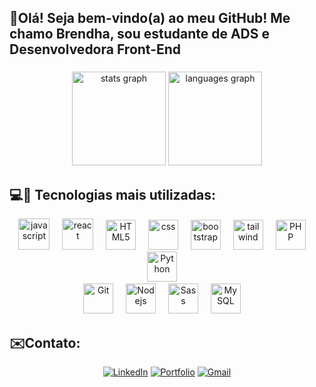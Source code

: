 <h2 align="left">👋Olá! Seja bem-vindo(a) ao meu GitHub! Me chamo Brendha, sou estudante de ADS e Desenvolvedora Front-End</h2>

###

<div align="center">
  <img src="https://github-readme-stats.vercel.app/api?username=brendhaed&hide_title=false&hide_rank=false&show_icons=true&include_all_commits=true&count_private=true&disable_animations=false&theme=cobalt&locale=en&hide_border=false" height="150" alt="stats graph"  />
  <img src="https://github-readme-stats.vercel.app/api/top-langs?username=brendhaed&locale=en&hide_title=false&layout=compact&card_width=320&langs_count=5&theme=cobalt&hide_border=false" height="150" alt="languages graph"  />
</div>

<h2 align="left">💻🚀 Tecnologias mais utilizadas: </h2>
<div align="center">
   <img src="https://techstack-generator.vercel.app/js-icon.svg" alt="javascript" width="50" height="50" />
  <img width="12" />
 <img src="https://techstack-generator.vercel.app/react-icon.svg" alt="react" width="50" height="50" />
  <img width="12" />
  <img src="https://skillicons.dev/icons?i=html" width="48" height="48" alt="HTML5" />
  <img width="12" />
  <img src="https://skillicons.dev/icons?i=css" width="48" height="48" alt="css" />
  <img width="12" />
  <img src="https://skillicons.dev/icons?i=bootstrap" width="48" height="48" alt="bootstrap" />
  <img width="12" />
   <img src="https://skillicons.dev/icons?i=tailwind" width="48" height="48" alt="tailwind" />
  <img width="12" />
   <img src="https://skillicons.dev/icons?i=php" width="48" height="48" alt="PHP" />
  <img width="12" />
   <img src="https://skillicons.dev/icons?i=python" width="48" height="48" alt="Python" />
  <img width="12" />
</div>

<div align="center">
<img src="https://user-images.githubusercontent.com/25181517/192108372-f71d70ac-7ae6-4c0d-8395-51d8870c2ef0.png" width="48" height="48" alt="Git" />
 <img width="12" />
<img src="https://skillicons.dev/icons?i=nodejs" width="48" height="48" alt="Nodejs" />
  <img width="12" />
<img src="https://skillicons.dev/icons?i=sass" width="48" height="48" alt="Sass" />
   <img width="12" />
  <img src="https://skillicons.dev/icons?i=graphql" width="48" height="48" alt="MySQL" />
   <img width="12" />
</div>

###

<div align="center">
<h2 align="left">✉️Contato: </h2>
  

[![LinkedIn](https://img.shields.io/badge/LinkedIn-0077B5?style=for-the-badge&logo=linkedin&logoColor=white)](https://www.linkedin.com/in/brendhaed)
[![Portfolio](https://img.shields.io/badge/Portfolio-FF5722?style=for-the-badge&logo=todoist&logoColor=white)](https://brendhaed.github.io/portifolio-brendha/)
[![Gmail](https://img.shields.io/badge/Gmail-333333?style=for-the-badge&logo=gmail&logoColor=red)](mailto:brendhaedua67@gmail.com)
###

